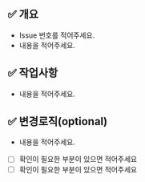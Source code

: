 ## ✅ 개요
- Issue 번호를 적어주세요.
- 내용을 적어주세요.

## ✅ 작업사항
- 내용을 적어주세요.

## ✅ 변경로직(optional)
- 내용을 적어주세요.


- [ ] 확인이 필요한 부분이 있으면 적어주세요
- [ ] 확인이 필요한 부분이 있으면 적어주세요
